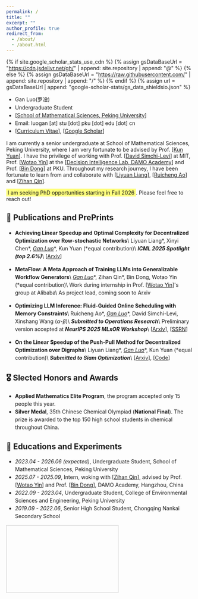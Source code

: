 ```yaml
---
permalink: /
title: ""
excerpt: ""
author_profile: true
redirect_from: 
  - /about/
  - /about.html
---
```


{% if site.google_scholar_stats_use_cdn %}
{% assign gsDataBaseUrl = "https://cdn.jsdelivr.net/gh/" | append: site.repository | append: "@" %}
{% else %}
{% assign gsDataBaseUrl = "https://raw.githubusercontent.com/" | append: site.repository | append: "/" %}
{% endif %}
{% assign url = gsDataBaseUrl | append: "google-scholar-stats/gs_data_shieldsio.json" %}

<style>
ul {
  line-height: 1.5;
}
</style>

<span class='anchor' id='about-me'></span>

+ Gan Luo(<font face=STKaiti>罗淦</font>)
+ Undergraduate Student
+ [[School of Mathematical Sciences, Peking University](https://www.math.pku.edu.cn)]
+ Email: luogan [at] stu [dot] pku [dot] edu [dot] cn
+ [[Curriculum Vitae](../CV_GanLuo/cv.pdf)], [[Google Scholar](https://scholar.google.com/citations?user=wNnV8vsAAAAJ&hl=en)]

I am currently a senior undergraduate at School of Mathematical Sciences, Peking University, where I am very fortunate to be advised by Prof. [[Kun Yuan](https://kunyuan827.github.io/)]. I have the privilege of working with Prof. [[David Simchi-Levi](https://slevi1.mit.edu)] at MIT, Prof. [[Wotao Yin](https://wotaoyin.mathopt.com)] at the [[Decision Intelligence Lab, DAMO Academy](https://damo.alibaba.com/labs/decision-intelligence)] and Prof. [[Bin Dong](http://faculty.bicmr.pku.edu.cn/~dongbin/)] at PKU. Throughout my research journey, I have been fortunate to learn from and collaborate with [[Liyuan Liang](https://scholar.google.com/citations?user=uPVoCcwAAAAJ&hl=zh-CN)], [[Ruicheng Ao](https://www.mit.edu/~aorc/index.html)] and [[Zihan Qin](https://scholar.google.com/citations?user=PeSEGr0AAAAJ&hl=zh-CN)].
<!-- I actively write blogs on Zhihu:[Gan Luo's Zhihu Homepage](https://www.zhihu.com/people/zou-chu-dong-xue-16). -->

<span style="background-color: #ffff0082; padding: 2px 4px;">I am seeking PhD opportunities starting in Fall 2026</span>. Please feel free to reach out!
<!-- <span class='anchor' id='news'></span> -->

<!-- ## 🔥 News
- *2025.06*: &nbsp;🌟 Our new [preprint](https://arxiv.org/abs/2506.18075) on **Distributed Optimization** is available online.
- *2025.05*: &nbsp;🎉 Our paper, **[Achieving Linear Speedup and Optimal Complexity for Decentralized Optimization over Row-stochastic Networks](https://arxiv.org/abs/2506.04600)**, is accepted as a **_Spotlight (top 2.6%)_** paper in **ICML 2025**.
- *2025.04*: &nbsp;🌟 Our new [preprint](https://arxiv.org/abs/2504.11320) on **LLM Inference Scheduling** is available online.
- *2024.05*: &nbsp;🎉 Accepted into the Applied Mathematics Elite Program(15/200). -->

<!-- ## 📝 Selected Papers -->

<!-- ## 📝 Publications 

<div class='paper-box'><div class='paper-box-image'><div><div class="badge">CVPR 2016</div><img src='images/500x300.png' alt="sym" width="100%"></div></div>
<div class='paper-box-text' markdown="1">

[Deep Residual Learning for Image Recognition](https://openaccess.thecvf.com/content_cvpr_2016/papers/He_Deep_Residual_Learning_CVPR_2016_paper.pdf)

**Kaiming He**, Xiangyu Zhang, Shaoqing Ren, Jian Sun

[**Project**](https://scholar.google.com/citations?view_op=view_citation&hl=zh-CN&user=DhtAFkwAAAAJ&citation_for_view=DhtAFkwAAAAJ:ALROH1vI_8AC) <strong><span class='show_paper_citations' data='DhtAFkwAAAAJ:ALROH1vI_8AC'></span></strong>
- Lorem ipsum dolor sit amet, consectetur adipiscing elit. Vivamus ornare aliquet ipsum, ac tempus justo dapibus sit amet. 
</div>
</div>

- [Lorem ipsum dolor sit amet, consectetur adipiscing elit. Vivamus ornare aliquet ipsum, ac tempus justo dapibus sit amet](https://github.com), A, B, C, **CVPR 2020**

# 🎖 Honors and Awards
- *2021.10* Lorem ipsum dolor sit amet, consectetur adipiscing elit. Vivamus ornare aliquet ipsum, ac tempus justo dapibus sit amet. 
- *2021.09* Lorem ipsum dolor sit amet, consectetur adipiscing elit. Vivamus ornare aliquet ipsum, ac tempus justo dapibus sit amet.  -->

<!-- <span class='anchor' id='preprints'></span> -->

<span class='anchor' id='publications'></span>

## 📝 Publications and PrePrints
- **Achieving Linear Speedup and Optimal Complexity for Decentralized Optimization over Row-stochastic Networks**\\
Liyuan Liang\*, Xinyi Chen\*, **<u>Gan Luo*</u>**, Kun Yuan (*equal contribution)\\
**_ICML 2025 Spotlight (top 2.6%)_**\\
[[Arxiv](https://arxiv.org/abs/2506.04600)]

- **MetaFlow: A Meta Approach of Training LLMs into Generalizable Workflow Generators**\\
**<u>Gan Luo*</u>**, Zihan Qin\*, Bin Dong, Wotao Yin (*equal contribution)\\
Work during internship in Prof. [[Wotao Yin](https://wotaoyin.mathopt.com)]'s group at Alibaba\\
As project lead, coming soon to Arxiv

- **Optimizing LLM Inference: Fluid-Guided Online Scheduling with Memory Constraints**\\
Ruicheng Ao\*, **<u>Gan Luo*</u>**, David Simchi-Levi, Xinshang Wang ($\alpha$-$\beta$)\\
**_Submitted to Operations Research_**\\
Preliminary version accepted at **_NeurIPS 2025 MLxOR Workshop_**\\
[[Arxiv](https://arxiv.org/abs/2504.11320)], [[SSRN](https://papers.ssrn.com/sol3/papers.cfm?abstract_id=5195463)]

- **On the Linear Speedup of the Push-Pull Method for Decentralized Optimization over Digraphs**\\
Liyuan Liang\*, **<u>Gan Luo*</u>**, Kun Yuan (*equal contribution)\\
**_Submitted to Siam Optimization_**\\
[[Arxiv](https://arxiv.org/abs/2506.18075)], [[Code](https://github.com/pkumelon/PushPull)]

<span class='anchor' id='honors'></span>

## 🎖 Slected Honors and Awards
- **Applied Mathematics Elite Program**, the program accepted only 15 people this year.
- **Silver Medal**, 35th Chinese Chemical Olympiad (**National Final**). The prize is awarded to the top 150 high school students in chemical throughout China.
<!-- - **First Prize**, 35th Chinese Chemical Olympiad (**Chongqing Division**). -->
<span class='anchor' id='educations'></span>

## 📖 Educations and Experiments
- *2023.04 - 2026.06 (expected)*, Undergraduate Student, School of Mathematical Sciences, Peking University
- *2025.07 - 2025.09*, Intern, woking with [[Zihan Qin](https://scholar.google.com/citations?user=PeSEGr0AAAAJ&hl=zh-CN)], advised by Prof. [[Wotao Yin](https://wotaoyin.mathopt.com)] and Prof. [[Bin Dong](http://faculty.bicmr.pku.edu.cn/~dongbin/)], DAMO Academy, Hangzhou, China
- *2022.09 - 2023.04*, Undergraduate Student, College of Environmental Sciences and Engineering, Peking University
- *2019.09 - 2022.06*, Senior High School Student, Chongqing Nankai Secondary School

<!-- # 💬 Invited Talks
- *2021.06*, Lorem ipsum dolor sit amet, consectetur adipiscing elit. Vivamus ornare aliquet ipsum, ac tempus justo dapibus sit amet. 
- *2021.03*, Lorem ipsum dolor sit amet, consectetur adipiscing elit. Vivamus ornare aliquet ipsum, ac tempus justo dapibus sit amet.  \| [\[video\]](https://github.com/)

# 💻 Internships
- *2019.05 - 2020.02*, [Lorem](https://github.com/), China. -->

<div class="clustrmaps-container" style="width: 300px; height: 180px; overflow: hidden; margin: 1em 0; border: 1px solid #ccc; /* Optional: border helps visualize the container */">
  <script type="text/javascript" id="mapmyvisitors" src="//mapmyvisitors.com/map.js?d=wXhj3VMV8ErHKlAkznvwdiZom4zFOwbyHEAM86vXFIM&cl=ffffff&w=a"></script>
</div>